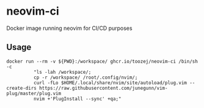 # neovim-ci
Docker image running neovim for CI/CD purposes

## Usage
```
docker run --rm -v ${PWD}:/workspace/ ghcr.io/toozej/neovim-ci /bin/sh -c
          "ls -lah /workspace/; 
          cp -r /workspace/ /root/.config/nvim/; 
          curl -fLo $HOME/.local/share/nvim/site/autoload/plug.vim --create-dirs https://raw.githubusercontent.com/junegunn/vim-plug/master/plug.vim
          nvim +'PlugInstall --sync' +qa;"
```

